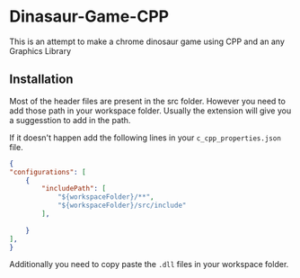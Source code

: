 # Dinasaur-Game-CPP

This is an attempt to make a chrome dinosaur game using CPP and an any Graphics Library

## Installation

Most of the header files are present in the src folder. However you need to add those path in your workspace folder. Usually the extension will give you a suggesstion to add in the path.

If it doesn't happen add the following lines in your `c_cpp_properties.json` file.

```json
{
"configurations": [
    {
        "includePath": [
            "${workspaceFolder}/**",
            "${workspaceFolder}/src/include"
        ],
      
    }
],
}
```

Additionally you need to copy paste the `.dll` files in your workspace folder.
